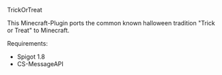 TrickOrTreat

This Minecraft-Plugin ports the common known halloween
tradition "Trick or Treat" to Minecraft.

Requirements:
- Spigot 1.8
- CS-MessageAPI
